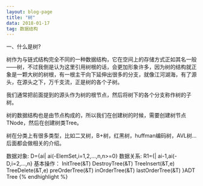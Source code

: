 ```yaml
---
layout: blog-page
title: "树"
data: 2018-01-17
tag: 数据结构
---
```

<p class="h1">一、什么是树?</p>
树作为与链式结构完全不同的一种数据结构，它在空间上的存储方式正如其名一般——树，不过我倒是认为这里引用树根的话，会更加形象许多，因为树的结构就正象是一颗大树的树根，有一根主干向下延伸出很多的分支，就像江河湖海，有了源头，在源头之下，万千支流，正是树的各个子树。

我们通常把前面提到的源头作为树的根节点，然后将树下的各个分支称作树的子树。

树的数据结构也是由节点构成的，所以我们在创建树的时候，需要创建树节点TNode，然后在创建树类Tree。

树在分类上有很多类型，比如二叉树，B+树，红黑树，huffman编码树，AVL树...后面都会做相关的介绍。

<p class="h1>二、树的ADT</p>
｛% highlight linenos %｝
ADT Tree{
<span style="color:deepblue">
数据对象: D={ai| ai(-ElemSet,i=1,2,...,n,n>=0}
数据关系: R1={<ai-1,ai>| ai-1,ai(- D,i=2,...,n}
基本操作：</span>
	InitTree(&T)
	DestroyTree(&T)
	TreeInsert(&T,e)
	TreeDelete(&T,e)
    preOrderTree(&T)
    inOrderTree(&T)
    lastOrderTree(&T) 	
	}ADT Tree
{% endhighlight %}